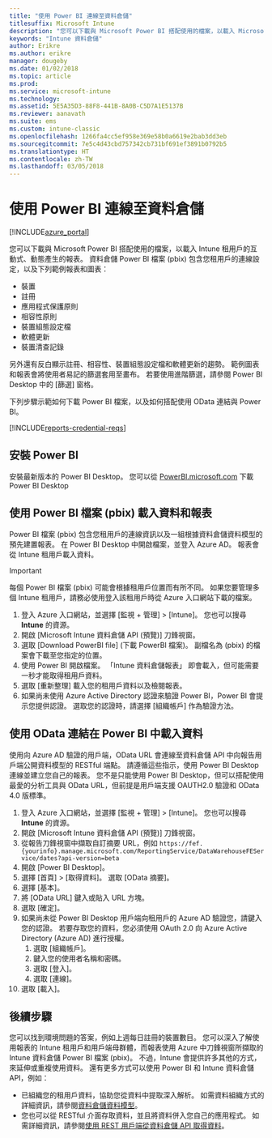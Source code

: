 ```yaml
---
title: "使用 Power BI 連線至資料倉儲"
titlesuffix: Microsoft Intune
description: "您可以下載與 Microsoft Power BI 搭配使用的檔案，以載入 Microsoft Intune 租用戶動態產生的互動式報表。"
keywords: "Intune 資料倉儲"
author: Erikre
ms.author: erikre
manager: dougeby
ms.date: 01/02/2018
ms.topic: article
ms.prod: 
ms.service: microsoft-intune
ms.technology: 
ms.assetid: 5E5A35D3-88F8-441B-8A0B-C5D7A1E5137B
ms.reviewer: aanavath
ms.suite: ems
ms.custom: intune-classic
ms.openlocfilehash: 1266fa4cc5ef958e369e58b0a6619e2bab3dd3eb
ms.sourcegitcommit: 7e5c4d43cbd757342cb731bf691ef3891b0792b5
ms.translationtype: HT
ms.contentlocale: zh-TW
ms.lasthandoff: 03/05/2018
---
```

# <a name="connect-to-the-data-warehouse-with-power-bi"></a>使用 Power BI 連線至資料倉儲

[!INCLUDE[azure_portal](./includes/azure_portal.md)]

您可以下載與 Microsoft Power BI 搭配使用的檔案，以載入 Intune 租用戶的互動式、動態產生的報表。 資料倉儲 Power BI 檔案 (pbix) 包含您租用戶的連線設定，以及下列範例報表和圖表：  

  -  裝置
  -  註冊
  -  應用程式保護原則
  -  相容性原則
  -  裝置組態設定檔
  -  軟體更新
  -  裝置清查記錄

另外還有反白顯示註冊、相容性、裝置組態設定檔和軟體更新的趨勢。 範例圖表和報表會將使用者易記的篩選套用至畫布。 若要使用進階篩選，請參閱 Power BI Desktop 中的 [篩選] 窗格。

下列步驟示範如何下載 Power BI 檔案，以及如何搭配使用 OData 連結與 Power BI。

[!INCLUDE[reports-credential-reqs](./includes/reports-credential-reqs.md)]

## <a name="install-power-bi"></a>安裝 Power BI

安裝最新版本的 Power BI Desktop。 您可以從 [PowerBI.microsoft.com](https://powerbi.microsoft.com/desktop) 下載 Power BI Desktop

## <a name="load-the-data-and-reports-using-the-power-bi-file-pbix"></a>使用 Power BI 檔案 (pbix) 載入資料和報表

Power BI 檔案 (pbix) 包含您租用戶的連線資訊以及一組根據資料倉儲資料模型的預先建置報表。 在 Power BI Desktop 中開啟檔案，並登入 Azure AD。 報表會從 Intune 租用戶載入資料。

> [!Important]  
> 每個 Power BI 檔案 (pbix) 可能會根據租用戶位置而有所不同。 如果您要管理多個 Intune 租用戶，請務必使用登入該租用戶時從 Azure 入口網站下載的檔案。  

1.  登入 Azure 入口網站，並選擇 [監視 + 管理] > [Intune]。 您也可以搜尋 **Intune** 的資源。  
2.  開啟 [Microsoft Intune 資料倉儲 API (預覽)] 刀鋒視窗。
3.  選取 [Download PowerBI file] (下載 PowerBI 檔案)。 副檔名為 (pbix) 的檔案會下載至您指定的位置。
4.  使用 Power BI 開啟檔案。 「Intune 資料倉儲報表」 即會載入，但可能需要一秒才能取得租用戶資料。
5.  選取 [重新整理] 載入您的租用戶資料以及檢閱報表。
6.  如果尚未使用 Azure Active Directory 認證來驗證 Power BI，Power BI 會提示您提供認證。 選取您的認證時，請選擇 [組織帳戶] 作為驗證方法。

## <a name="load-the-data-in-power-bi-using-the-odata-link"></a>使用 OData 連結在 Power BI 中載入資料

使用向 Azure AD 驗證的用戶端，OData URL 會連線至資料倉儲 API 中向報告用戶端公開資料模型的 RESTful 端點。 請遵循這些指示，使用 Power BI Desktop 連線並建立您自己的報表。 您不是只能使用 Power BI Desktop，但可以搭配使用最愛的分析工具與 OData URL，但前提是用戶端支援 OAUTH2.0 驗證和 OData 4.0 版標準。

1.  登入 Azure 入口網站，並選擇 [監視 + 管理] > [Intune]。 您也可以搜尋 **Intune** 的資源。  
2.  開啟 [Microsoft Intune 資料倉儲 API (預覽)] 刀鋒視窗。
3. 從報告刀鋒視窗中擷取自訂摘要 URL，例如 `https://fef.{yourinfo}.manage.microsoft.com/ReportingService/DataWarehouseFEService/dates?api-version=beta`
4. 開啟 [Power BI Desktop]。
5. 選擇 [首頁] > [取得資料]。 選取 [OData 摘要]。
6. 選擇 [基本]。
7. 將 [OData URL] 鍵入或貼入 URL 方塊。
8. 選取 [確定]。
9. 如果尚未從 Power BI Desktop 用戶端向租用戶的 Azure AD 驗證您，請鍵入您的認證。 若要存取您的資料，您必須使用 OAuth 2.0 向 Azure Active Directory (Azure AD) 進行授權。  
    1.  選取 [組織帳戶]。  
    2.  鍵入您的使用者名稱和密碼。  
    3.  選取 [登入]。  
    4.  選取 [連線]。  
10. 選取 [載入]。

## <a name="next-steps"></a>後續步驟

您可以找到環境問題的答案，例如上週每日註冊的裝置數目。 您可以深入了解使用報表的 Intune 租用戶和用戶端母群體，而報表使用 Azure 中刀鋒視窗所擷取的 Intune 資料倉儲 Power BI 檔案 (pbix)。 不過，Intune 會提供許多其他的方式，來延伸或重複使用資料。 還有更多方式可以使用 Power BI 和 Intune 資料倉儲 API，例如：

<!-- -  You can use Power BI Desktop to create additional report types with your data. For example, you could create a custom chart representing the ratio of device manufactures in your enterprise. For more information about creating custom reports with Power BI and the Intune Data Warehouse, see `BLOG POST ON POWER BI`. -->
 -  已組織您的租用戶資料，協助您從資料中提取深入解析。 如需資料組織方式的詳細資訊，請參閱[資料倉儲資料模型](reports-ref-data-model.md)。
 -  您也可以從 RESTful 介面存取資料，並且將資料併入您自己的應用程式。 如需詳細資訊，請參閱[使用 REST 用戶端從資料倉儲 API 取得資料](reports-proc-data-rest.md)。
